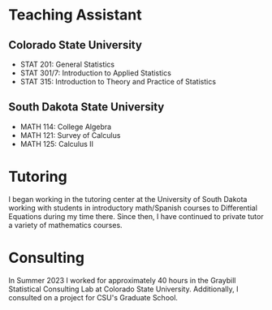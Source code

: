 # Teaching Assistant
## Colorado State University
- STAT 201: General Statistics
- STAT 301/7: Introduction to Applied Statistics
- STAT 315: Introduction to Theory and Practice of Statistics
## South Dakota State University
- MATH 114: College Algebra
- MATH 121: Survey of Calculus
- MATH 125: Calculus II

# Tutoring
I began working in the tutoring center at the University of South Dakota working with students in introductory math/Spanish courses to Differential Equations during my time there. Since then, I have continued to private tutor a variety of mathematics courses.

# Consulting
In Summer 2023 I worked for approximately 40 hours in the Graybill Statistical Consulting Lab at Colorado State University. Additionally, I consulted on a project for CSU's Graduate School.
